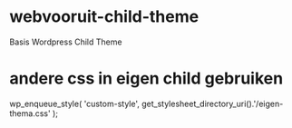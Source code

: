 # webvooruit-child-theme
Basis Wordpress Child Theme

# andere css in eigen child gebruiken
wp_enqueue_style( 'custom-style', get_stylesheet_directory_uri().'/eigen-thema.css' );
